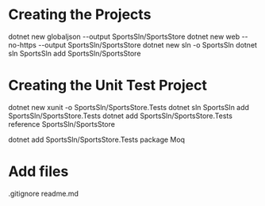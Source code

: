 # Creating the Projects
dotnet new globaljson --output SportsSln/SportsStore
dotnet new web --no-https --output SportsSln/SportsStore 
dotnet new sln -o SportsSln
dotnet sln SportsSln add SportsSln/SportsStore

# Creating the Unit Test Project
dotnet new xunit -o SportsSln/SportsStore.Tests
dotnet sln SportsSln add SportsSln/SportsStore.Tests
dotnet add SportsSln/SportsStore.Tests reference SportsSln/SportsStore

dotnet add SportsSln/SportsStore.Tests package Moq

# Add files
.gitignore
readme.md